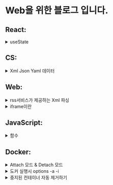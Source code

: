 


#  Web을 위한 블로그 입니다.

## React:  

<details>
  <summary>useState</summary>
  
- useState 어떤 구조가지고 있는지 고민해보자

[참조]: 모던리액트 Deep Dive
```jsx
function useState*(initialValue){
  let internalState = initialValue

  function setState(newValue){
    internalState = newValue
  }

  return [ internalState, setState ]
}
```


- 이 코드에서 `setValue`를 호출해도 `value` 값이 변경되지 않는 이유는 `useState`가 React 컴포넌트의 상태를 관리하는 방식 때문이다.

```jsx
const [value, setValue] = useState(0);
setValue(1);
console.log(value); // 0
```

1. **비동기 상태 업데이트**: React의 상태 업데이트 함수(`setValue`)는 비동기적으로 작동한다. 즉, 상태를 업데이트하라는 요청을 보낸 후 바로 상태가 변경되지 않고, React가 다음 렌더링 사이클에서 상태를 업데이트한다. 그래서 `setValue`를 호출한 직후에는 상태가 즉시 변경되지 않은 상태로 유지된다.

2. **구조 분해 할당**: 코드에서 `const [value, setValue] = useState(0);`는 현재 상태 값과 상태 업데이트 함수를 반환한다. 이때 반환된 `value`는 초기 값(0)을 가지게 된다. 이후 `setValue(1)`을 호출해도, 이 시점에서는 아직 상태 업데이트가 반영되지 않았기 때문에 `value`는 여전히 0이다.

3. **동기식 로그 호출**: `console.log(value)`는 `setValue` 호출 직후에 실행되므로, 상태 업데이트가 완료되기 전에 `value`를 출력하게 된다. 따라서 여전히 초기 값인 0을 출력하게 되는 것이다.

이를 해결하기 위해서는 상태 업데이트 후 다시 렌더링된 컴포넌트에서 새로운 상태 값을 확인해야 한다. React는 상태가 업데이트되면 자동으로 컴포넌트를 다시 렌더링하여 최신 상태 값을 반영한다.
  
</details>



## CS:

<details>
  <summary>Xml Json Yaml 데이터</summary>

## Xml json Yaml 데이터


### XML (eXtensible Markup Language)
XML은 데이터를 구조화하기 위한 마크업 언어이다. 태그를 사용하여 데이터를 계층적으로 표현한다. 주로 문서 저장 및 전송에 사용된다.

**예시:**
```xml
<book>
    <title>Learning XML</title>
    <author>John Doe</author>
    <year>2021</year>
</book>
```
위 예시에서는 `<book>` 태그 안에 책의 제목, 저자, 출판연도를 태그로 감싸서 구조화하고 있다.

### JSON (JavaScript Object Notation)
JSON은 데이터를 저장하고 전송하기 위한 경량 데이터 교환 형식이다. 자바스크립트 객체 표기법을 사용하여 데이터를 표현한다. 주로 웹 애플리케이션에서 데이터 교환에 사용된다.

**예시:**
```json
{
    "title": "Learning JSON",
    "author": "Jane Doe",
    "year": 2022
}
```
위 예시에서는 JSON 객체 안에 책의 제목, 저자, 출판연도를 키-값 쌍으로 표현하고 있다.

### YAML (YAML Ain't Markup Language)
YAML은 사람이 읽기 쉬운 데이터 직렬화 형식이다. 들여쓰기를 사용하여 데이터를 계층적으로 표현한다. 주로 설정 파일에 사용된다.

**예시:**
```yaml
title: Learning YAML
author: Alice Doe
year: 2023
```
위 예시에서는 YAML 형식으로 책의 제목, 저자, 출판연도를 들여쓰기를 통해 계층적으로 표현하고 있다.

### 요약
- XML은 데이터를 태그로 감싸서 구조화한다.
- JSON은 데이터를 키-값 쌍으로 표현하며 주로 웹에서 사용된다.
- YAML은 들여쓰기를 통해 데이터를 구조화하며 사람이 읽기 쉽다.

이들 포맷은 각각의 장점과 사용 사례가 다르므로 상황에 맞게 선택해서 사용하면 된다.

</details>



## Web:
<details>
  <summary>rss서비스가 제공하는 Xml 파싱</summary>
  ## Xml json Yaml 데이터

  
아래는 fetch를 사용하여 RSS 피드를 가져오고, TextDecoder를 사용하여 인코딩 


```jsx

// RSSItem 생성 함수
const createRSSItem = (title, link, description, pubDate) => ({
    title,
    link,
    description,
    pubDate,
    toString() {
        return `RSSItem(title=${this.title}, link=${this.link}, description=${this.description}, pubDate=${this.pubDate})`;
    }
});

// XML 데이터를 파싱하여 RSSItem 배열로 변환하는 함수
const parseRSS = (xml) => {
    const parser = new DOMParser();
    const xmlDoc = parser.parseFromString(xml, "application/xml");
    const items = Array.from(xmlDoc.getElementsByTagName("item"));

    return items.map(item => createRSSItem(
        item.getElementsByTagName("title")[0].textContent,
        item.getElementsByTagName("link")[0].textContent,
        item.getElementsByTagName("description")[0].textContent,
        item.getElementsByTagName("pubDate")[0].textContent
    ));
};

// URL에서 RSS 피드를 가져오고 파싱된 RSSItem 배열을 반환하는 함수
const fetchRSSFeed = async (url) => {
    try {
        const response = await fetch(url);
        if (!response.ok) {
            throw new Error(`HTTP error! status: ${response.status}`);
        }

        const buffer = await response.arrayBuffer();
        const decoder = new TextDecoder('utf-8');
        const xml = decoder.decode(buffer);

        return parseRSS(xml);
    } catch (error) {
        console.error("Failed to fetch RSS feed:", error);
        return [];
    }
};

// 사용 예제
const rssUrl = 'https://example.com/rss';
fetchRSSFeed(rssUrl).then(rssItems => {
    rssItems.forEach(item => console.log(item.toString()));
});


```
</details>


<details>
  <summary>iframe이란 </summary>
## iframe

iframe은 한 웹 페이지 안에 다른 웹 페이지를 포함시킬 수 있는 HTML 요소이다. 이를 통해 외부 콘텐츠를 현재 페이지에 표시할 수 있으며, 주로 다음과 같은 목적으로 사용된다
즉, 하나의 웹 페이지 내부에 다른 웹 페이지를 불러와서 보여줄 수 있는 기능을 제공한다는 의미이다.


현재 페이지 (main.html)
```jsx
<!DOCTYPE html>
<html>
<head>
    <title>Main Page</title>
</head>
<body>
    <h1>이것은 메인 페이지입니다.</h1>
    <iframe src="iframe-content.html" width="600" height="400"></iframe>
</body>
</html>

```

포함된 페이지 (iframe-content.html)

```jsx
<!DOCTYPE html>
<html>
<head>
    <title>Iframe Content</title>
</head>
<body>
    <h1>이것은 iframe 내부의 페이지입니다.</h1>
</body>
</html>
```
설명
- main.html 파일에는 iframe 태그가 있으며, src 속성을 통해 iframe-content.html 파일을 불러온다.
- iframe-content.html 파일은 독립된 HTML 문서로, 자신의 <html>, <head>, <body> 태그를 가진다.
- 브라우저는 main.html을 렌더링할 때, iframe을 만나면 iframe-content.html을 별도로 로드하여 iframe 영역에 표시한다.
- iframe은 현재 페이지 내에서 별도의 브라우저 창처럼 동작한다.
- iframe 태그 안에 불러온 문서는 현재 페이지의 일부로 보이지만, 사실은 독립적인 HTML 문서이다.


이와 같이 iframe을 사용하면 하나의 HTML 문서 내에 또 다른 HTML 문서를 포함시키는 효과를 얻을 수 있지만, 이는 단순히 두 개의 HTML 문서를 포함하는 것이 아니라, 현재 페이지 내에 별도의 브라우저 창을 생성하여 다른 HTML 문서를 로드하는 것이다. 각 문서는 독립적으로 존재하며, 각자의 <html>, <head>, <body> 태그를 가진다.

그럼 iframe을 왜사용하는 걸까? 

iframe을 사용하는 이유는 다양한 외부 콘텐츠를 현재 웹 페이지에 간편하게 포함시키고, 이러한 콘텐츠를 독립적으로 관리할 수 있기 때문이다.

iframe의 사용 목적<br/>
1. 외부 콘텐츠 포함
- 다른 웹사이트나 서비스에서 제공하는 콘텐츠를 현재 웹 페이지에 포함시킬 때 유용하다.
- 예: 유튜브 비디오, 구글 맵, 외부 광고 배너 등.
2. 독립적인 콘텐츠 관리
- iframe으로 포함된 콘텐츠는 현재 페이지와 독립적으로 작동하므로, 스타일이나 스크립트 충돌을 피할 수 있다.
- 예: 다양한 소스에서 가져온 데이터를 표시할 때 각 소스의 스타일이나 스크립트가 충돌하지 않도록 하기 위해 사용.
3. 보안과 격리
- iframe은 포함된 콘텐츠를 현재 페이지와 격리시키므로 보안상의 이유로도 사용된다.
- 예: 외부 콘텐츠가 현재 페이지에 영향을 미치지 않도록 하기 위해 사용.

</details>



## JavaScript:
<details>
  <summary>함수 </summary>
  

자바스크립트에서는 다양한 형태의 함수가 존재하며, 각각은 특정한 동작 방식과 사용법을 갖는다. 각 함수 형태에 대해 자세히 설명하겠다.

익명 함수 (Anonymous Function)
익명 함수는 이름이 없는 함수이다. 일반적으로 함수 표현식으로 정의되며, 변수에 할당하거나 다른 함수의 인자로 전달하여 사용된다. 예를 들어:
```
var myFunc = function() {
    console.log('익명 함수');
};
```
글로벌하게 명명된 함수 (Globally Named Function)
글로벌하게 명명된 함수는 전역 범위에서 정의된 함수로, 함수 이름을 통해 어디서든 호출할 수 있다. 예를 들어:
```
function myGlobalFunction() {
    console.log('글로벌 함수');
}
```
함수 스코프에 명명된 함수 (Function Scoped Named Function)
함수 스코프에 명명된 함수는 함수 내부에서 정의되며, 해당 함수의 스코프 안에서만 접근할 수 있다. 예를 들어:
```
function outerFunction() {
    function innerFunction() {
        console.log('함수 스코프에 명명된 함수');
    }
    innerFunction(); // 호출 가능
}
```
블록 스코프에 명명된 함수 (Block Scoped Named Function)
블록 스코프에 명명된 함수는 let 또는 const를 사용하여 블록 내에서 정의된 함수이다. 이 함수는 블록 내부에서만 접근할 수 있다. 예를 들어:
```
if (true) {
    const blockScopedFunction = function() {
        console.log('블록 스코프에 명명된 함수');
    };
    blockScopedFunction(); // 호출 가능
}
```
블록 스코프에 명명된 함수 (재할당 불가) (Block Scoped Named Function with Immutable Reference)
const를 사용하여 정의된 블록 스코프 함수는 재할당이 불가능하다. 즉, 해당 블록 내에서 참조를 변경할 수 없다. 예를 들어:
```
if (true) {
    const immutableBlockScopedFunction = function() {
        console.log('재할당 불가 블록 스코프 함수');
    };
    immutableBlockScopedFunction(); // 호출 가능
    // immutableBlockScopedFunction = function() {}; // 오류 발생
}
```
부모 컨텍스트를 상속하는 함수 (Function Inheriting Parent Context)
자바스크립트에서는 함수가 정의된 위치에 따라 부모 컨텍스트를 상속받는다. 즉, 함수는 자신이 생성된 스코프의 변수와 함수를 참조할 수 있다. 예를 들어:
```
function parentFunction() {
    var parentVar = '부모 변수';
    function childFunction() {
        console.log(parentVar); // '부모 변수'
    }
    childFunction();
}
parentFunction();
```
IIFE (Immediately Invoked Function Expression)
IIFE는 정의와 동시에 실행되는 함수 표현식이다. 함수 정의 후 즉시 호출되며, 주로 변수의 스코프를 제한하거나 모듈화를 위해 사용된다. 예를 들어:
```
(function() {
    console.log('IIFE 함수');
})();
```

</details>


## Docker:  


<details>
  <summary>Attach 모드  &  Detach 모드</summary>

### Attach 모드
attach 모드는 도커 컨테이너의 표준 입력(stdin), 표준 출력(stdout), 표준 오류(stderr) 스트림에 연결하여 직접 상호작용하는 모드입니다. 이 모드를 사용하면 실행 중인 컨테이너의 콘솔에 접속하여 실시간으로 로그를 확인하거나 입력을 전달할 수 있습니다.

사용 예시: docker attach <container_id> 또는 docker attach <container_name>을 사용한다.<br/>
특징:
컨테이너의 현재 실행 상태를 확인하고, 실시간으로 로그를 볼 수 있다.
터미널에서 직접 명령어를 입력할 수 있다.
Ctrl+C를 누르면 컨테이너가 종료된다.


### Detach 모드
detach 모드는 컨테이너를 백그라운드에서 실행하며, 사용자가 직접 컨테이너의 콘솔에 접속할 필요가 없는 모드입니다. 이 모드는 주로 서버 애플리케이션이나 백그라운드 작업을 실행할 때 사용된다.

사용 예시: docker run -d <image> 또는 docker run --detach <image>를 사용한다.<br/>
특징:
컨테이너가 백그라운드에서 실행되므로 터미널을 점유하지 않는다.
컨테이너의 로그를 확인하거나 상호작용하려면 docker logs, docker exec 등을 사용해야 한다.
Ctrl+C를 눌러도 컨테이너는 계속 실행된다.
</details>

<details>
  <summary>도커 실행시 options -a -i</summary>

도커를 실행할 때 사용하는 -a와 -i 옵션은 컨테이너의 입출력 연결 방식에 영향을 준다.

-a 옵션
-a 옵션은 --attach의 약어로, 도커 컨테이너의 표준 스트림(표준 입력, 표준 출력, 표준 오류)에 연결하는 데 사용한다. 예를 들어, -a stdout은 컨테이너의 표준 출력 스트림에 연결한다는 의미이다.

-i 옵션
-i 옵션은 --interactive의 약어로, 표준 입력(standard input, stdin) 스트림을 열어둔다. 이 옵션은 보통 컨테이너 내에서 상호작용이 필요한 경우에 사용한다.

-a와 -i를 함께 사용하는 경우
이 두 옵션을 함께 사용하는 경우, 다음과 같은 효과가 있다:

docker run -a stdin -a stdout -a stderr -i <image> 또는 docker run -a -i <image>로 실행하면, 표준 입력, 표준 출력, 표준 오류 스트림이 모두 연결되고, 표준 입력이 열려있다. 이는 사용자가 컨테이너와 상호작용할 수 있도록 한다.
-a만 사용하는 경우
-a 옵션만 사용하는 경우에는 표준 입력이 기본적으로 열려있지 않다. 예를 들어, docker run -a stdout <image>로 실행하면 표준 출력 스트림에만 연결된다. 이 경우 사용자는 컨테이너의 표준 출력만 볼 수 있으며, 표준 입력을 통해 상호작용할 수 없다.

정리
-a -i 옵션을 함께 사용하면 컨테이너의 표준 입출력 스트림에 모두 연결되고, 표준 입력이 열려 있어 상호작용이 가능하다.
-a 옵션만 사용하면 특정 스트림(표준 출력 등)에만 연결되며, 상호작용은 불가능하다.   
</details>
<details>
  <summary>
    중지된 컨테이너 자동 제거하기 
  </summary>
### 컨데이너 실행할때 --rm 옵션을 붙이면 컨테이너가 중지되면 자동으로 제거 된다.<br/>
   docker run -p 3000:80 -d --rm 2ddf2*****fed
</details>




